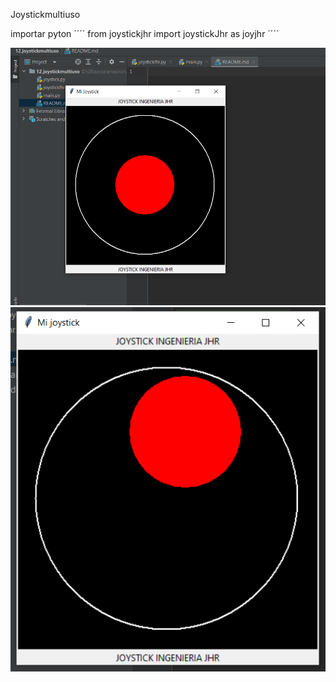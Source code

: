 Joystickmultiuso 

importar pyton
´´´´
from joystickjhr import joystickJhr as joyjhr
´´´´



![img.png](img.png)
![img_1.png](img_1.png)
